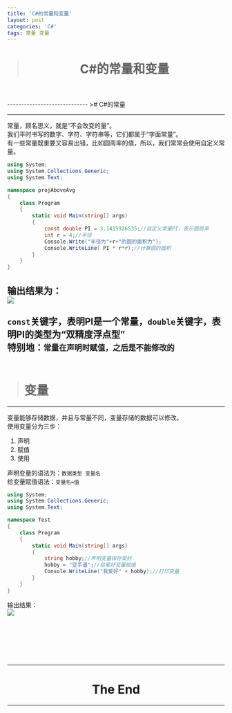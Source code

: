 ```yaml
---
title: 'C#的常量和变量'
layout: post
categories: 'C#'
tags: 常量 变量
---
```

># <center>C#的常量和变量<center/>  

<br/>
<br/>
-----------------------------  
># C#的常量

----------------------------------  
常量，顾名思义，就是“不会改变的量”。  
我们平时书写的数字、字符、字符串等，它们都属于“字面常量”。  
有一些常量既重要又容易出错，比如圆周率的值，所以，我们常常会使用自定义常量。  
```c#
using System;
using System.Collections.Generic;
using System.Text;

namespace projAboveAvg
{
    class Program
    {
        static void Main(string[] args)
        {
            const double PI = 3.1415926535;//自定义常量PI，表示圆周率
            int r = 4;//半径
            Console.Write("半径为"+r+"的圆的面积为");
            Console.WriteLine( PI * r*r);//计算圆的面积
        }
    }
}
```
输出结果为：  
![](https://i.imgur.com/7xlhUnv.png)
<br/>
<br/>
`const`关键字，表明PI是一个常量，`double`关键字，表明PI的类型为“双精度浮点型”  
特别地：`常量在声明时赋值，之后是不能修改的`
<br/>
<br/>
------------------  
># 变量

-------------------------  

变量能够存储数据，并且与常量不同，变量存储的数据可以修改。  
使用变量分为三步：  
1. 声明
2. 赋值
3. 使用  

声明变量的语法为：`数据类型 变量名`  
给变量赋值语法：`变量名=值`  
```c#
using System;
using System.Collections.Generic;
using System.Text;

namespace Test
{
    class Program
    {
        static void Main(string[] args)
        {
            string hobby;//声明变量保存爱好
            hobby = "空手道";//给爱好变量赋值
            Console.WriteLine("我爱好" + hobby);//打印变量
        }
    }
}
```
输出结果：  
![](https://i.imgur.com/hu8y0ek.png)

<br/><br/><br/><br/><br/>

-------------------------------------
# <center>The End<center/>  
-------------------------------------